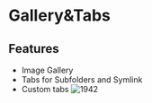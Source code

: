 # Gallery&Tabs

## Features
- Image Gallery
- Tabs for Subfolders and Symlink
- Custom tabs
![1942](https://github.com/user-attachments/assets/63d6606b-6f3f-4086-8f31-652fd0c2f908)
